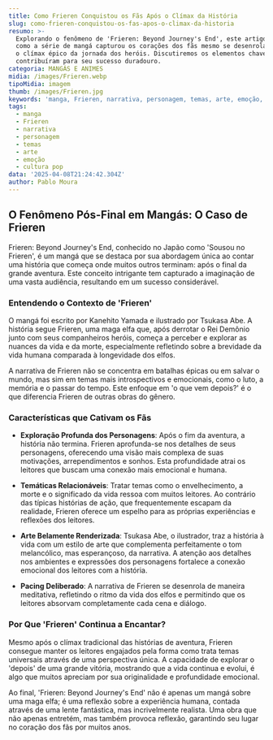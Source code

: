 ```yaml
---
title: Como Frieren Conquistou os Fãs Após o Clímax da História
slug: como-frieren-conquistou-os-fas-apos-o-climax-da-historia
resumo: >-
  Explorando o fenômeno de 'Frieren: Beyond Journey's End', este artigo desvenda
  como a série de mangá capturou os corações dos fãs mesmo se desenrolando após
  o clímax épico da jornada dos heróis. Discutiremos os elementos chave que
  contribuíram para seu sucesso duradouro.
categoria: MANGÁS E ANIMES
midia: /images/Frieren.webp
tipoMidia: imagem
thumb: /images/Frieren.jpg
keywords: 'manga, Frieren, narrativa, personagem, temas, arte, emoção, cultura pop'
tags:
  - manga
  - Frieren
  - narrativa
  - personagem
  - temas
  - arte
  - emoção
  - cultura pop
data: '2025-04-08T21:24:42.304Z'
author: Pablo Moura
---
```


## O Fenômeno Pós-Final em Mangás: O Caso de Frieren

Frieren: Beyond Journey's End, conhecido no Japão como 'Sousou no Frieren', é um mangá que se destaca por sua abordagem única ao contar uma história que começa onde muitos outros terminam: após o final da grande aventura. Este conceito intrigante tem capturado a imaginação de uma vasta audiência, resultando em um sucesso considerável.

### Entendendo o Contexto de 'Frieren'

O mangá foi escrito por Kanehito Yamada e ilustrado por Tsukasa Abe. A história segue Frieren, uma maga elfa que, após derrotar o Rei Demônio junto com seus companheiros heróis, começa a perceber e explorar as nuances da vida e da morte, especialmente refletindo sobre a brevidade da vida humana comparada à longevidade dos elfos.

A narrativa de Frieren não se concentra em batalhas épicas ou em salvar o mundo, mas sim em temas mais introspectivos e emocionais, como o luto, a memória e o passar do tempo. Este enfoque em 'o que vem depois?' é o que diferencia Frieren de outras obras do gênero.

### Características que Cativam os Fãs

- **Exploração Profunda dos Personagens**: Após o fim da aventura, a história não termina. Frieren aprofunda-se nos detalhes de seus personagens, oferecendo uma visão mais complexa de suas motivações, arrependimentos e sonhos. Esta profundidade atrai os leitores que buscam uma conexão mais emocional e humana.

- **Temáticas Relacionáveis**: Tratar temas como o envelhecimento, a morte e o significado da vida ressoa com muitos leitores. Ao contrário das típicas histórias de ação, que frequentemente escapam da realidade, Frieren oferece um espelho para as próprias experiências e reflexões dos leitores.

- **Arte Belamente Renderizada**: Tsukasa Abe, o ilustrador, traz a história à vida com um estilo de arte que complementa perfeitamente o tom melancólico, mas esperançoso, da narrativa. A atenção aos detalhes nos ambientes e expressões dos personagens fortalece a conexão emocional dos leitores com a história.

- **Pacing Deliberado**: A narrativa de Frieren se desenrola de maneira meditativa, refletindo o ritmo da vida dos elfos e permitindo que os leitores absorvam completamente cada cena e diálogo.

### Por Que 'Frieren' Continua a Encantar?

Mesmo após o clímax tradicional das histórias de aventura, Frieren consegue manter os leitores engajados pela forma como trata temas universais através de uma perspectiva única. A capacidade de explorar o 'depois' de uma grande vitória, mostrando que a vida continua e evolui, é algo que muitos apreciam por sua originalidade e profundidade emocional.

Ao final, 'Frieren: Beyond Journey's End' não é apenas um mangá sobre uma maga elfa; é uma reflexão sobre a experiência humana, contada através de uma lente fantástica, mas incrivelmente realista. Uma obra que não apenas entretém, mas também provoca reflexão, garantindo seu lugar no coração dos fãs por muitos anos.
